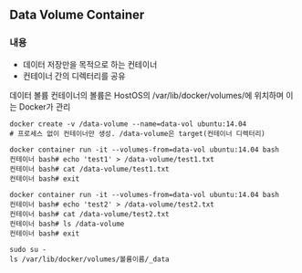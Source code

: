 ## Data Volume Container

### 내용
- 데이터 저장만을 목적으로 하는 컨테이너  
- 컨테이너 간의 디렉터리를 공유  

데이터 볼륨 컨테이너의 볼륨은 HostOS의 /var/lib/docker/volumes/에 위치하며 이는 Docker가 관리

```shell
docker create -v /data-volume --name=data-vol ubuntu:14.04            # 프로세스 없이 컨테이너만 생성. /data-volume은 target(컨테이너 디렉터리)

docker container run -it --volumes-from=data-vol ubuntu:14.04 bash
컨테이너 bash# echo 'test1' > /data-volume/test1.txt
컨테이너 bash# cat /data-volume/test1.txt
컨테이너 bash# exit

docker container run -it --volumes-from=data-vol ubuntu:14.04 bash
컨테이너 bash# echo 'test2' > /data-volume/test2.txt
컨테이너 bash# cat /data-volume/test2.txt
컨테이너 bash# ls /data-volume
컨테이너 bash# exit

sudo su -
ls /var/lib/docker/volumes/볼륨이름/_data
```
